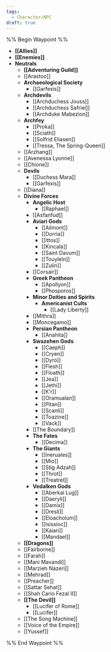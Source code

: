 ```yaml
---
tags:
  - Character/NPC
draft: true
---
```

%% Begin Waypoint %%
- **[[Allies]]**
- **[[Enemies]]**
- **Neutrals**
	- **[[Adventuring Guild]]**
	- [[Arastoo]]
	- **Archaeological Society**
		- [[Garfexis]]
	- **Archdevils**
		- [[Archduchess Jouss]]
		- [[Archduchess Safriel]]
		- [[Archduke Mabezion]]
	- **Archfey**
		- [[Proka]]
		- [[Sciath]]
		- [[Solfrid Eliasen]]
		- [[Tressa, The Spring-Queen]]
	- [[Arzhang]]
	- [[Avenessa Lyonne]]
	- [[Chione]]
	- **Devils**
		- [[Duchess Mara]]
		- [[Garfexis]]
	- [[Diana]]
	- **Divine Forces**
		- **Angelic Host**
			- [[Raphael]]
		- [[Asfanfud]]
		- **Aviari Gods**
			- [[Ailmont]]
			- [[Dorria]]
			- [[Ittos]]
			- [[Kincala]]
			- [[Saint Davum]]
			- [[Touyleln]]
			- [[Zulin]]
		- [[Corsair]]
		- **Greek Pantheon**
			- [[Apollyon]]
			- [[Phosporos]]
		- **Minor Deities and Spirits**
			- **Americanist Cults**
				- [[Lady Liberty]]
		- [[Mithra]]
		- [[Moncegamo]]
		- **Persian Pantheon**
			- [[Anahita]]
		- **Swazehen Gods**
			- [[Caeph]]
			- [[Cryen]]
			- [[Dyro]]
			- [[Flesh]]
			- [[Floath]]
			- [[Jea]]
			- [[Jethi]]
			- [[K'r]]
			- [[Oramualan]]
			- [[Pitan]]
			- [[Scanli]]
			- [[Toazine]]
			- [[Vack]]
		- [[The Boundary]]
		- **The Fates**
			- [[Decima]]
		- **The Giants**
			- [[Ineruales]]
			- [[Mio]]
			- [[Stig Adzah]]
			- [[Throt]]
			- [[Treatrel]]
		- **Vedalken Gods**
			- [[Aberkai Lug]]
			- [[Daeryli]]
			- [[Damix]]
			- [[Dresli]]
			- [[Eloacholum]]
			- [[Isissioc]]
			- [[Kaian]]
			- [[Mandael]]
	- **[[Dragons]]**
	- [[Fairborne]]
	- [[Farah]]
	- [[Mani Mavandi]]
	- [[Marzieh Nazeri]]
	- [[Mehrad]]
	- [[Preacher]]
	- [[Sattar Sehat]]
	- [[Shah Cario Fezal II]]
	- **[[The Devil]]**
		- [[Lucifer of Rome]]
		- [[Lucifer]]
	- [[The Song Machine]]
	- [[Voice of the Empire]]
	- [[Yussef]]

%% End Waypoint %%
